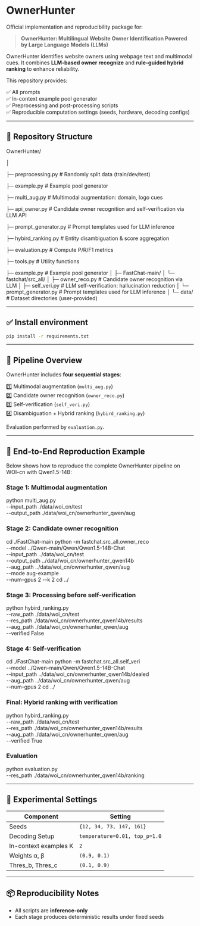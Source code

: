 # OwnerHunter

Official implementation and reproducibility package for:

> **OwnerHunter: Multilingual Website Owner Identification Powered by Large Language Models (LLMs)**  

OwnerHunter identifies website owners using webpage text and multimodal cues. It combines **LLM-based owner recognize** and **rule-guided hybrid ranking** to enhance reliability.

This repository provides:

✅ All prompts  
✅ In-context example pool generator  
✅ Preprocessing and post-processing scripts  
✅ Reproducible computation settings (seeds, hardware, decoding configs)

---

## 📁 Repository Structure

OwnerHunter/

│

├─ preprocessing.py # Randomly split data (train/dev/test)

├─ example.py # Example pool generator

├─ multi_aug.py # Multimodal augmentation: domain, logo cues

├─ api_owner.py # Candidate owner recognition and self-verification via LLM API

├─ prompt_generator.py # Prompt templates used for LLM inference

├─ hybird_ranking.py # Entity disambiguation & score aggregation

├─ evaluation.py # Compute P/R/F1 metrics

├─ tools.py # Utility functions

├─ example.py # Example pool generator
│
├─ FastChat-main/
│ └─ fastchat/src_all/
│ ├─ owner_reco.py # Candidate owner recognition via LLM
│ ├─ self_veri.py # LLM self-verification: hallucination reduction
│ └─ prompt_generator.py # Prompt templates used for LLM inference
│
└─ data/ # Dataset directories (user-provided)

---

## ✅ Install environment

```bash
pip install -r requirements.txt
```

---

## 🧠 Pipeline Overview

OwnerHunter includes **four sequential stages**:

1️⃣ Multimodal augmentation (`multi_aug.py`)  
2️⃣ Candidate owner recognition (`owner_reco.py`)  
3️⃣ Self-verification (`self_veri.py`)  
4️⃣ Disambiguation + Hybrid ranking (`hybird_ranking.py`)  

Evaluation performed by `evaluation.py`.

---

## 🔧 End-to-End Reproduction Example
Below shows how to reproduce the complete OwnerHunter pipeline on WOI-cn with Qwen1.5-14B:

### Stage 1: Multimodal augmentation
python multi_aug.py \
    --input_path ./data/woi_cn/test \
    --output_path ./data/woi_cn/ownerhunter_qwen/aug

### Stage 2: Candidate owner recognition
cd ./FastChat-main
python -m fastchat.src_all.owner_reco \
    --model ../Qwen-main/Qwen/Qwen1.5-14B-Chat \
    --input_path ../data/woi_cn/test \
    --output_path ../data/woi_cn/ownerhunter_qwen14b \
    --aug_path ../data/woi_cn/ownerhunter_qwen/aug \
    --mode aug-example \
    --num-gpus 2
    --k 2
cd ../

### Stage 3: Processing before self-verification
python hybird_ranking.py \
    --raw_path ./data/woi_cn/test \
    --res_path ./data/woi_cn/ownerhunter_qwen14b/results \
    --aug_path ./data/woi_cn/ownerhunter_qwen/aug \
    --verified False

### Stage 4: Self-verification
cd ./FastChat-main
python -m fastchat.src_all.self_veri \
    --model ../Qwen-main/Qwen/Qwen1.5-14B-Chat \
    --input_path ../data/woi_cn/ownerhunter_qwen14b/dealed \
    --aug_path ../data/woi_cn/ownerhunter_qwen/aug \
    --num-gpus 2
cd ../

### Final: Hybrid ranking with verification
python hybird_ranking.py \
    --raw_path ./data/woi_cn/test \
    --res_path ./data/woi_cn/ownerhunter_qwen14b/results \
    --aug_path ./data/woi_cn/ownerhunter_qwen/aug \
    --verified True

### Evaluation
python evaluation.py \
    --res_path ./data/woi_cn/ownerhunter_qwen14b/ranking

---

## 🔑 Experimental Settings
| Component                | Setting                                            |
| -------------------------| -------------------------------------------------- |
| Seeds                    | `{12, 34, 73, 147, 161}`                           |
| Decoding Setup           | `temperature=0.01, top_p=1.0`                      |
| In-context examples K    | `2`                                                |
| Weights α, β             | `(0.9, 0.1)`                                       |
| Thres_b, Thres_c         | `(0.1, 0.9)`                                       |

---

## 📦 Reproducibility Notes

- All scripts are **inference-only**
- Each stage produces deterministic results under fixed seeds
